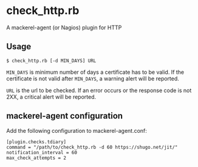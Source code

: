 check\_http.rb
==============

A mackerel-agent (or Nagios) plugin for HTTP

Usage
-----

```
$ check_http.rb [-d MIN_DAYS] URL
```

`MIN_DAYS` is minimum number of days a certificate has to be valid.
If the certificate is not valid after `MIN_DAYS`, a warning alert will be reported.

`URL` is the url to be checked.
If an error occurs or the response code is not 2XX, a critical alert will be reported.

mackerel-agent configuration
----------------------------

Add the following configuration to mackerel-agent.conf:

```
[plugin.checks.tdiary]
command = "/path/to/check_http.rb -d 60 https://shugo.net/jit/"
notification_interval = 60
max_check_attempts = 2
```

